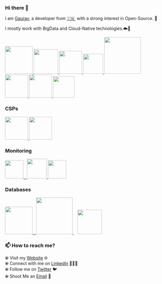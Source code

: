 ### Hi there 👋

<!--
**gogi2811/gauravnlotekar** is a ✨ _special_ ✨ repository because its `README.md` (this file) appears on your GitHub profile.
-->

I am [Gaurav](https://www.gauravnlotekar.online/), a developer from [🇮🇳 ](https://en.wikipedia.org/wiki/India)&nbsp;with a strong interest in Open-Source. 🎯

I mostly work with BigData and Cloud-Native technologies.☁️🚀


<p float="left">
  <a href="https://python.org/" target="_blank" >
    <img src="https://raw.githubusercontent.com/gogi2811/gogi2811/master/assets/python.gif"  height="90" />
  </a>
  <a href="https://www.docker.com/" target="_blank" >
    <img src="https://raw.githubusercontent.com/gogi2811/gogi2811/master/assets/docker.gif"  height="80" /> 
  </a>
  <a href="https://kubernetes.io/" target="_blank" >
    <img src="https://raw.githubusercontent.com/gogi2811/gogi2811/master/assets/k8s.gif"  height="75" />
  </a>
  <a href="https://docs.gitlab.com/ee/ci/" target="_blank" >
    <img src="https://raw.githubusercontent.com/gogi2811/gogi2811/master/assets/cicd.gif"  height="65" />
  </a>
  <a href="https://www.terraform.io/" target="_blank" >
    <img src="https://raw.githubusercontent.com/gogi2811/gogi2811/master/assets/terraform.gif" width="120" />
  </a>
  <a href="https://www.pulumi.com/" target="_blank" >
    <img src="https://raw.githubusercontent.com/gogi2811/gogi2811/master/assets/pulumi.gif"  height="75" />
  </a>
  <a href="https://hadoop.apache.org/" target="_blank" >
    <img src="https://raw.githubusercontent.com/gogi2811/gogi2811/master/assets/hadoop.gif"  height="75" />
  </a>
  <a href="https://www.w3.org/wiki/The_web_standards_model_-_HTML_CSS_and_JavaScript" target="_blank" >
    <img src="https://raw.githubusercontent.com/gogi2811/gogi2811/master/assets/html-css-js.png" height="70" />
  </a>
 </p>
  
### CSPs
  
 <p float="left">
  <a href="https://bit.ly/2W7a91W" target="_blank" >
    <img src="https://raw.githubusercontent.com/gogi2811/gogi2811/master/assets/do.gif"  height="75" />
  </a> 
  <a href="https://aws.amazon.com/" target="_blank" >
    <img src="https://raw.githubusercontent.com/gogi2811/gogi2811/master/assets/aws.gif"  height="75" />
  </a>
 </p>
  
### Monitoring
  
 <p float="left">
  <a href="https://grafana.com/" target="_blank" >
    <img src="https://raw.githubusercontent.com/gogi2811/gogi2811/master/assets/grafana.gif" height="60" />&nbsp;&nbsp;
  </a>
  <a href="https://prometheus.io/" target="_blank" >
    <img src="https://raw.githubusercontent.com/gogi2811/gogi2811/master/assets/prometheus.gif" height="65" />
  </a>
  <a href="https://www.influxdata.com/" target="_blank" >
    <img src="https://raw.githubusercontent.com/gogi2811/gogi2811/master/assets/influxdata.gif" height="60" />
  </a>
</p>

### Databases
  
 <p float="left">
  <a href="https://www.postgresql.org/" target="_blank" >
    <img src="https://raw.githubusercontent.com/gogi2811/gogi2811/master/assets/postgresql.gif" height="90" />&nbsp;&nbsp;
  </a>
  <a href="https://www.timescale.com/" target="_blank" >
    <img src="https://raw.githubusercontent.com/gogi2811/gogi2811/master/assets/tsdb.gif" width="120" />
  </a>&nbsp;&nbsp;
  <a href="https://www.mongodb.com/" target="_blank" >
    <img src="https://raw.githubusercontent.com/gogi2811/gogi2811/master/assets/mongo.gif" height="80" />
  </a>
</p>

### 📫 How to reach me? 

  ⦿ Visit my [Website](https://www.kumar-saurabh.com) 🌐 <br>
  ⦿ Connect with me on [LinkedIn](https://www.linkedin.com/in/gogi2811/) 👨🏻‍💻 <br>
  ⦿ Follow me on [Twitter](https://twitter.com/gogi2811) 🐦 <br>
  ⦿ Shoot Me an [Email](mailto:gogi2811@gmail.com) 💌 <br>
